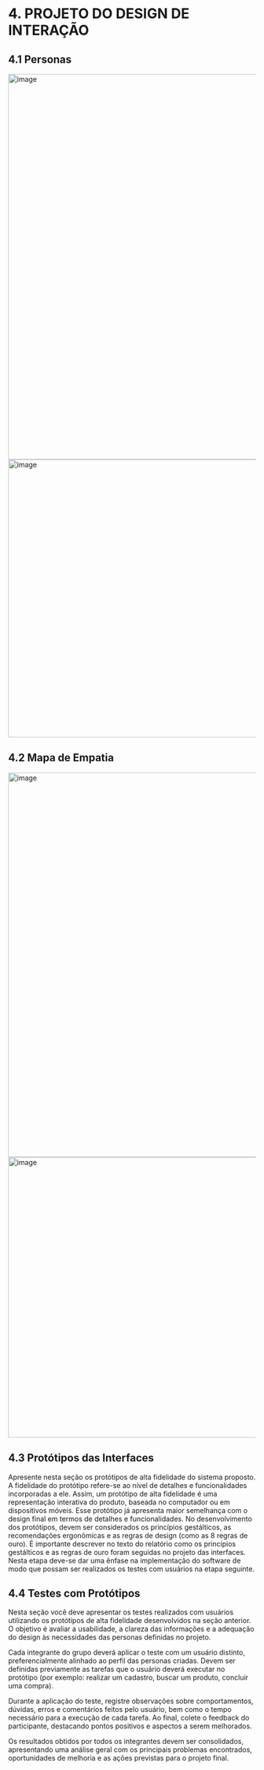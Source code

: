 # 4. PROJETO DO DESIGN DE INTERAÇÃO

## 4.1 Personas
<img width="1393" height="785" alt="image" src="https://github.com/user-attachments/assets/d409ee94-0c6f-4556-ad31-62bd9a4d0b1f" />
<img width="1022" height="566" alt="image" src="https://github.com/user-attachments/assets/b87239f6-cc31-4019-a3be-d8666e775b6d" />




## 4.2 Mapa de Empatia
<img width="1395" height="783" alt="image" src="https://github.com/user-attachments/assets/2e7487e2-90bc-4357-a0d9-edc22516726c" />
<img width="1028" height="571" alt="image" src="https://github.com/user-attachments/assets/4ea596d1-12ba-4209-b9f2-55b4f4900282" />




## 4.3 Protótipos das Interfaces
Apresente nesta seção os protótipos de alta fidelidade do sistema proposto. A fidelidade do protótipo refere-se ao nível de detalhes e funcionalidades incorporadas a ele. Assim, um protótipo de alta fidelidade é uma representação interativa do produto, baseada no computador ou em dispositivos móveis. Esse protótipo já apresenta maior semelhança com o design final em termos de detalhes e funcionalidades. No desenvolvimento dos protótipos, devem ser considerados os princípios gestálticos, as recomendações ergonômicas e as regras de design (como as 8 regras de ouro). É importante descrever no texto do relatório como os princípios gestálticos e as regras de ouro foram seguidas no projeto das interfaces. Nesta etapa deve-se dar uma ênfase na implementação do software de modo que possam ser realizados os testes com usuários na etapa seguinte.

## 4.4 Testes com Protótipos
Nesta seção você deve apresentar os testes realizados com usuários utilizando os protótipos de alta fidelidade desenvolvidos na seção anterior. O objetivo é avaliar a usabilidade, a clareza das informações e a adequação do design às necessidades das personas definidas no projeto.

Cada integrante do grupo deverá aplicar o teste com um usuário distinto, preferencialmente alinhado ao perfil das personas criadas. Devem ser definidas previamente as tarefas que o usuário deverá executar no protótipo (por exemplo: realizar um cadastro, buscar um produto, concluir uma compra).

Durante a aplicação do teste, registre observações sobre comportamentos, dúvidas, erros e comentários feitos pelo usuário, bem como o tempo necessário para a execução de cada tarefa. Ao final, colete o feedback do participante, destacando pontos positivos e aspectos a serem melhorados.

Os resultados obtidos por todos os integrantes devem ser consolidados, apresentando uma análise geral com os principais problemas encontrados, oportunidades de melhoria e as ações previstas para o projeto final. 
